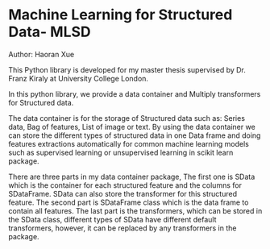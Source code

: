 # Machine Learning for Structured Data- MLSD

Author: Haoran Xue

This Python library is developed for my master thesis supervised by Dr. Franz Kiraly at University College London.

In this python library,  we provide a data container and Multiply transformers for Structured data.

The data container is for the storage of Structured data such as: Series data, Bag of features, List of image or text. By using the data container we can store the different types of structured data in one Data frame and doing features extractions automatically for common machine learning models such as supervised learning or unsupervised learning in scikit learn package.

There are three parts in my data container package, The first one is SData which is the container for each structured feature and the columns for SDataFrame. SData can also store the transformer for this structured feature. The second part is SDataFrame class which is the data frame to contain all features.  The last part is the transformers, which can be stored in the SData class, different types of SData have different default transformers, however, it can be replaced by any transformers in the package.

